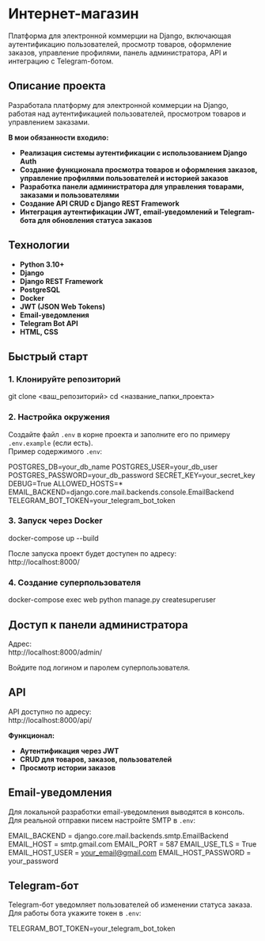 # Интернет-магазин

Платформа для электронной коммерции на Django, включающая аутентификацию пользователей, просмотр товаров, оформление заказов, управление профилями, панель администратора, API и интеграцию с Telegram-ботом.

## Описание проекта

Разработала платформу для электронной коммерции на Django, работая над аутентификацией пользователей, просмотром товаров и управлением заказами.

**В мои обязанности входило:**
- **Реализация системы аутентификации с использованием Django Auth**
- **Создание функционала просмотра товаров и оформления заказов, управление профилями пользователей и историей заказов**
- **Разработка панели администратора для управления товарами, заказами и пользователями**
- **Создание API CRUD с Django REST Framework**
- **Интеграция аутентификации JWT, email-уведомлений и Telegram-бота для обновления статуса заказов**

## Технологии

- **Python 3.10+**
- **Django**
- **Django REST Framework**
- **PostgreSQL**
- **Docker**
- **JWT (JSON Web Tokens)**
- **Email-уведомления**
- **Telegram Bot API**
- **HTML, CSS**

## Быстрый старт

### 1. Клонируйте репозиторий

git clone <ваш_репозиторий>
cd <название_папки_проекта>


### 2. Настройка окружения

Создайте файл `.env` в корне проекта и заполните его по примеру `.env.example` (если есть).  
Пример содержимого `.env`:

POSTGRES_DB=your_db_name
POSTGRES_USER=your_db_user
POSTGRES_PASSWORD=your_db_password
SECRET_KEY=your_secret_key
DEBUG=True
ALLOWED_HOSTS=*
EMAIL_BACKEND=django.core.mail.backends.console.EmailBackend
TELEGRAM_BOT_TOKEN=your_telegram_bot_token


### 3. Запуск через Docker

docker-compose up --build


После запуска проект будет доступен по адресу:  
http://localhost:8000/



### 4. Создание суперпользователя

docker-compose exec web python manage.py createsuperuser


## Доступ к панели администратора

Адрес:  
http://localhost:8000/admin/


Войдите под логином и паролем суперпользователя.

## API

API доступно по адресу:  
http://localhost:8000/api/

**Функционал:**
- **Аутентификация через JWT**
- **CRUD для товаров, заказов, пользователей**
- **Просмотр истории заказов**

## Email-уведомления

Для локальной разработки email-уведомления выводятся в консоль.  
Для реальной отправки писем настройте SMTP в `.env`:

EMAIL_BACKEND = django.core.mail.backends.smtp.EmailBackend
EMAIL_HOST = smtp.gmail.com
EMAIL_PORT = 587
EMAIL_USE_TLS = True
EMAIL_HOST_USER = your_email@gmail.com
EMAIL_HOST_PASSWORD = your_password


## Telegram-бот

Telegram-бот уведомляет пользователей об изменении статуса заказа.  
Для работы бота укажите токен в `.env`:

TELEGRAM_BOT_TOKEN=your_telegram_bot_token
